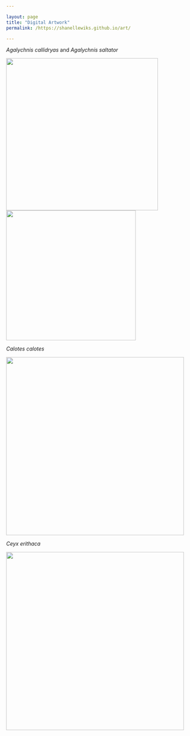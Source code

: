 ```yaml
---

layout: page
title: "Digital Artwork"
permalink: /https://shanellewiks.github.io/art/

---
```

_Agalychnis callidryas_ and _Agalychnis saltator_

<img src="/assets/Art/RETF.jpg"  width="410" height="410">  <img src="/assets/Art/Saltator.jpg"  width="350" height="350">

_Calotes calotes_

<img src="/assets/Art/Calotes.jpg"  width="480" height="480">

_Ceyx erithaca_

<img src="/assets/Art/DwarfKingfisher.jpg"  width="480" height="480">


